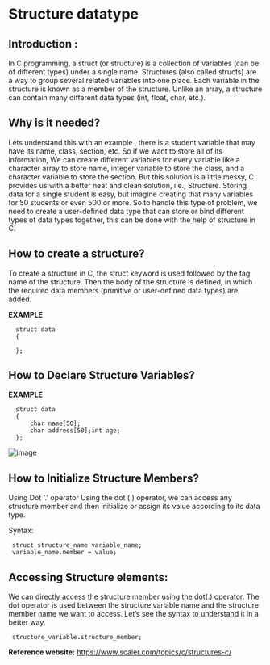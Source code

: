 # Structure datatype
## Introduction : 
In C programming, a struct (or structure) is a collection of variables (can be of different types) under a single name.
Structures (also called structs) are a way to group several related variables into one place. Each variable in the structure is known as a member of the structure. Unlike an array, a structure can contain many different data types (int, float, char, etc.).

## Why is it needed? 
Lets understand this with an example , there is a student variable that may have its name, class, section, etc. So if we want to store all of its information, We can create different variables for every variable like a character array to store name, integer variable to store the class, and a character variable to store the section. But this solution is a little messy, C provides us with a better neat and clean solution, i.e., Structure. Storing data for a single student is easy, but imagine creating that many variables for 50 students or even 500 or more. So to handle this type of problem, we need to create a user-defined data type that can store or bind different types of data types together, this can be done with the help of structure in C.

## How to create a structure? 
To create a structure in C, the struct keyword is used followed by the tag name of the structure. Then the body of the structure is defined, in which the required data members (primitive or user-defined data types) are added.

 **EXAMPLE**
      
      struct data 
      {
          
      };


## How to Declare Structure Variables?

**EXAMPLE**
      
      struct data
      {
          char name[50];
          char address[50];int age;
      };
![image](https://user-images.githubusercontent.com/125560933/221843243-cffecf2a-5ced-456b-865a-a8ec2465719a.png)


## How to Initialize Structure Members?
Using Dot '.' operator
Using the dot (.) operator, we can access any structure member and then initialize or assign its value according to its data type.

Syntax:

     struct structure_name variable_name;
     variable_name.member = value;

## Accessing Structure elements: 
We can directly access the structure member using the dot(.) operator. The dot operator is used between the structure variable name and the structure member name we want to access. Let’s see the syntax to understand it in a better way.

     structure_variable.structure_member;


**Reference website:**
https://www.scaler.com/topics/c/structures-c/
 
